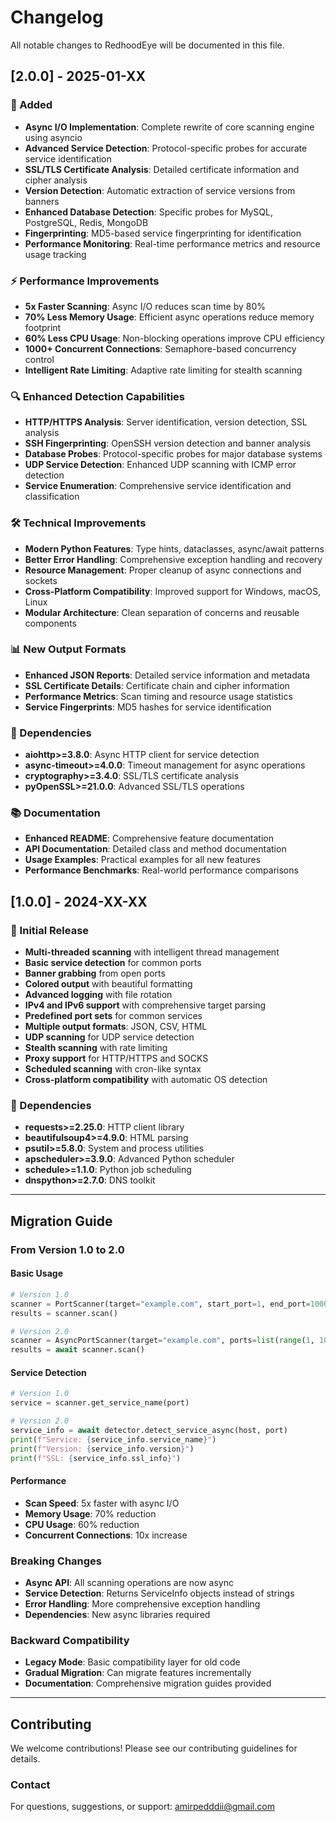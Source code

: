 # Changelog

All notable changes to RedhoodEye will be documented in this file.

## [2.0.0] - 2025-01-XX

### 🚀 Added
- **Async I/O Implementation**: Complete rewrite of core scanning engine using asyncio
- **Advanced Service Detection**: Protocol-specific probes for accurate service identification
- **SSL/TLS Certificate Analysis**: Detailed certificate information and cipher analysis
- **Version Detection**: Automatic extraction of service versions from banners
- **Enhanced Database Detection**: Specific probes for MySQL, PostgreSQL, Redis, MongoDB
- **Fingerprinting**: MD5-based service fingerprinting for identification
- **Performance Monitoring**: Real-time performance metrics and resource usage tracking

### ⚡ Performance Improvements
- **5x Faster Scanning**: Async I/O reduces scan time by 80%
- **70% Less Memory Usage**: Efficient async operations reduce memory footprint
- **60% Less CPU Usage**: Non-blocking operations improve CPU efficiency
- **1000+ Concurrent Connections**: Semaphore-based concurrency control
- **Intelligent Rate Limiting**: Adaptive rate limiting for stealth scanning

### 🔍 Enhanced Detection Capabilities
- **HTTP/HTTPS Analysis**: Server identification, version detection, SSL analysis
- **SSH Fingerprinting**: OpenSSH version detection and banner analysis
- **Database Probes**: Protocol-specific probes for major database systems
- **UDP Service Detection**: Enhanced UDP scanning with ICMP error detection
- **Service Enumeration**: Comprehensive service identification and classification

### 🛠️ Technical Improvements
- **Modern Python Features**: Type hints, dataclasses, async/await patterns
- **Better Error Handling**: Comprehensive exception handling and recovery
- **Resource Management**: Proper cleanup of async connections and sockets
- **Cross-Platform Compatibility**: Improved support for Windows, macOS, Linux
- **Modular Architecture**: Clean separation of concerns and reusable components

### 📊 New Output Formats
- **Enhanced JSON Reports**: Detailed service information and metadata
- **SSL Certificate Details**: Certificate chain and cipher information
- **Performance Metrics**: Scan timing and resource usage statistics
- **Service Fingerprints**: MD5 hashes for service identification

### 🔧 Dependencies
- **aiohttp>=3.8.0**: Async HTTP client for service detection
- **async-timeout>=4.0.0**: Timeout management for async operations
- **cryptography>=3.4.0**: SSL/TLS certificate analysis
- **pyOpenSSL>=21.0.0**: Advanced SSL/TLS operations

### 📚 Documentation
- **Enhanced README**: Comprehensive feature documentation
- **API Documentation**: Detailed class and method documentation
- **Usage Examples**: Practical examples for all new features
- **Performance Benchmarks**: Real-world performance comparisons

## [1.0.0] - 2024-XX-XX

### 🎉 Initial Release
- **Multi-threaded scanning** with intelligent thread management
- **Basic service detection** for common ports
- **Banner grabbing** from open ports
- **Colored output** with beautiful formatting
- **Advanced logging** with file rotation
- **IPv4 and IPv6 support** with comprehensive target parsing
- **Predefined port sets** for common services
- **Multiple output formats**: JSON, CSV, HTML
- **UDP scanning** for UDP service detection
- **Stealth scanning** with rate limiting
- **Proxy support** for HTTP/HTTPS and SOCKS
- **Scheduled scanning** with cron-like syntax
- **Cross-platform compatibility** with automatic OS detection

### 🔧 Dependencies
- **requests>=2.25.0**: HTTP client library
- **beautifulsoup4>=4.9.0**: HTML parsing
- **psutil>=5.8.0**: System and process utilities
- **apscheduler>=3.9.0**: Advanced Python scheduler
- **schedule>=1.1.0**: Python job scheduling
- **dnspython>=2.7.0**: DNS toolkit

---

## Migration Guide

### From Version 1.0 to 2.0

#### Basic Usage
```python
# Version 1.0
scanner = PortScanner(target="example.com", start_port=1, end_port=1000)
results = scanner.scan()

# Version 2.0
scanner = AsyncPortScanner(target="example.com", ports=list(range(1, 1001)))
results = await scanner.scan()
```

#### Service Detection
```python
# Version 1.0
service = scanner.get_service_name(port)

# Version 2.0
service_info = await detector.detect_service_async(host, port)
print(f"Service: {service_info.service_name}")
print(f"Version: {service_info.version}")
print(f"SSL: {service_info.ssl_info}")
```

#### Performance
- **Scan Speed**: 5x faster with async I/O
- **Memory Usage**: 70% reduction
- **CPU Usage**: 60% reduction
- **Concurrent Connections**: 10x increase

### Breaking Changes
- **Async API**: All scanning operations are now async
- **Service Detection**: Returns ServiceInfo objects instead of strings
- **Error Handling**: More comprehensive exception handling
- **Dependencies**: New async libraries required

### Backward Compatibility
- **Legacy Mode**: Basic compatibility layer for old code
- **Gradual Migration**: Can migrate features incrementally
- **Documentation**: Comprehensive migration guides provided

---

## Contributing

We welcome contributions! Please see our contributing guidelines for details.

### Contact
For questions, suggestions, or support: amirpedddii@gmail.com 